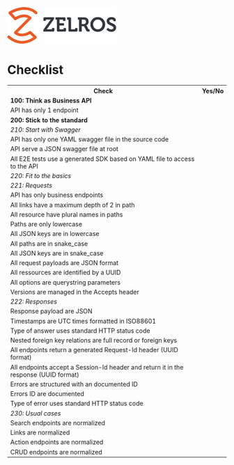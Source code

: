<img src="./imgs/zelros.svg" width="250">

# Checklist

<table>

<tr>
<th>Check</th>
<th>Yes/No</th>
</tr>

<tr><td colspan="2"><b>100: Think as Business API</b></td></tr>

<tr><td>API has only 1 endpoint</td><td></td></tr>

<tr><td colspan="2"><b>200: Stick to the standard</b></td></tr>

<tr><td colspan="2"><i>210: Start with Swagger</i></td></tr>
<tr><td>API has only one YAML swagger file in the source code</td><td></td></tr>
<tr><td>API serve a JSON swagger file at root</td><td></td></tr>
<tr><td>All E2E tests use a generated SDK based on YAML file to access to the API</td><td></td></tr>

<tr><td colspan="2"><i>220: Fit to the basics</i></td></tr>

<tr><td colspan="2"><i>221: Requests</i></td></tr>
<tr><td>API has only business endpoints</td><td></td></tr>
<tr><td>All links have a maximum depth of 2 in path</td><td></td></tr>
<tr><td>All resource have plural names in paths</td><td></td></tr>
<tr><td>Paths are only lowercase</td><td></td></tr>
<tr><td>All JSON keys are in lowercase</td><td></td></tr>
<tr><td>All paths are in snake_case</td><td></td></tr>
<tr><td>All JSON keys are in snake_case</td><td></td></tr>
<tr><td>All request payloads are JSON format</td><td></td></tr>
<tr><td>All ressources are identified by a UUID</td><td></td></tr>
<tr><td>All options are querystring parameters</td><td></td></tr>
<tr><td>Versions are managed in the Accepts header</td><td></td></tr>

<tr><td colspan="2"><i>222: Responses</i></td></tr>
<tr><td>Response payload are JSON</td><td></td></tr>
<tr><td>Timestamps are UTC times formatted in ISO88601</td><td></td></tr>
<tr><td>Type of answer uses standard HTTP status code</td><td></td></tr>
<tr><td>Nested foreign key relations are full record or foreign keys</td><td></td></tr>
<tr><td>All endpoints return a generated Request-Id header (UUID format)</td><td></td></tr>
<tr><td>All endpoints accept a Session-Id header and return it in the response (UUID format)</td><td></td></tr>
<tr><td>Errors are structured with an documented ID</td><td></td></tr>
<tr><td>Errors ID are documented</td><td></td></tr>
<tr><td>Type of error uses standard HTTP status code</td><td></td></tr>

<tr><td colspan="2"><i>230: Usual cases</i></td></tr>
<tr><td>Search endpoints are normalized</td><td></td></tr>
<tr><td>Links are normalized</td><td></td></tr>
<tr><td>Action endpoints are normalized</td><td></td></tr>
<tr><td>CRUD endpoints are normalized</td><td></td></tr>

</table>
